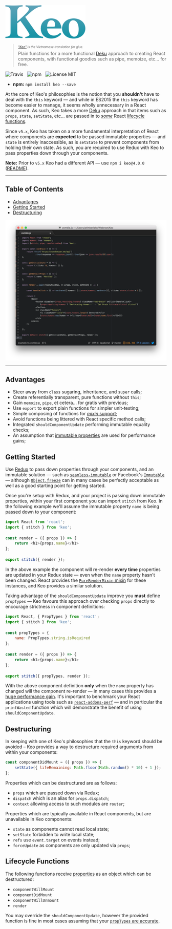 <img src="media/logo.png" alt="Keo" width="250" />

> <sub><sup>*["Keo"](https://vi.wikipedia.org/wiki/Keo) is the Vietnamese translation for glue.*</sup></sub><br />
> Plain functions for a more functional [Deku](https://github.com/dekujs/deku) approach to creating React components, with functional goodies such as pipe, memoize, etc... for free.

![Travis](http://img.shields.io/travis/Wildhoney/Keo.svg?style=flat-square)
&nbsp;
![npm](http://img.shields.io/npm/v/keo.svg?style=flat-square)
&nbsp;
![License MIT](http://img.shields.io/badge/License-MIT-lightgrey.svg?style=flat-square)

* **npm:** `npm install keo --save`

At the core of Keo's philosophies is the notion that you **shouldn't** have to deal with the `this` keyword &mdash; and while in ES2015 the `this` keyword has become easier to manage, it seems wholly unnecessary in a React component. As such, Keo takes a more [Deku](https://github.com/dekujs/deku) approach in that items such as `props`, `state`, `setState`, etc... are passed in to [*some*](#lifecycle-functions) React [lifecycle functions](https://facebook.github.io/react/docs/component-specs.html).

Since `v5.x`, Keo has taken on a more fundamental interpretation of React where components are **expected** to be passed immutable properties &mdash; and `state` is entirely inaccessible, as is `setState` to prevent components from holding their own state. As such, you are required to use Redux with Keo to pass properties down through your components.

**Note:** Prior to `v5.x` Keo had a different API &mdash; use `npm i keo@4.0.0` ([README](LEGACY.md)).

---

## Table of Contents

* [Advantages](#advantages)
* [Getting Started](#getting-started)
* [Destructuring](#destructuring)

<img src="media/screenshot.png" />

---

## Advantages

* Steer away from `class` sugaring, inheritance, and `super` calls;
* Create referentially transparent, pure functions without `this`;
* Gain `memoize`, `pipe`, et cetera... for gratis with previous;
* Use `export` to export plain functions for simpler unit-testing;
* Simple composing of functions for [*mixin* support](https://github.com/dekujs/deku/issues/174);
* Avoid functions being littered with React specific method calls;
* Integrated `shouldComponentUpdate` performing immutable equality checks;
* An assumption that [immutable properties](http://www.sitepoint.com/immutability-javascript/) are used for performance gains;

## Getting Started

Use [Redux](https://github.com/reactjs/redux) to pass down properties through your components, and an immutable solution &mdash; such as [`seamless-immutable`](https://github.com/rtfeldman/seamless-immutable) or Facebook's [`Immutable`](https://facebook.github.io/immutable-js/) &mdash; although [`Object.freeze`](https://developer.mozilla.org/en-US/docs/Web/JavaScript/Reference/Global_Objects/Object/freeze) can in many cases be perfectly acceptable as well as a good starting point for getting started.

Once you're setup with Redux, and your project is passing down immutable properties, within your first component you can import `stitch` from Keo. In the following example we'll assume the immutable property `name` is being passed down to your component:

```javascript
import React from 'react';
import { stitch } from 'keo';

const render = ({ props }) => {
    return <h1>{props.name}</h1>
};

export stitch({ render });
```

In the above example the component will re-render **every time** properties are updated in your Redux state &mdash; even when the `name` property hasn't been changed. React provides the [`PureRenderMixin` mixin](https://facebook.github.io/react/docs/pure-render-mixin.html) for these instances, and Keo provides a similar solution.

Taking advantage of the `shouldComponentUpdate` improve you **must** define `propTypes` &mdash; Keo favours this approach over checking `props` directly to encourage strictness in component definitions:

```javascript
import React, { PropTypes } from 'react';
import { stitch } from 'keo';

const propTypes = {
    name: PropTypes.string.isRequired
};

const render = ({ props }) => {
    return <h1>{props.name}</h1>
};

export stitch({ propTypes, render });
```

With the above component definition **only** when the `name` property has changed will the component re-render &mdash; in many cases this provides a [huge performance gain](https://facebook.github.io/react/docs/advanced-performance.html). It's important to benchmark your React applications using tools such as [`react-addons-perf`](https://facebook.github.io/react/docs/perf.html) &mdash; and in particular the `printWasted` function which will demonstrate the benefit of using `shouldComponentUpdate`.

## Destructuring

In keeping with one of Keo's philosophies that the `this` keyword should be avoided &ndash; Keo provides a way to destructure required arguments from within your components:

```javascript
const componentDidMount = ({ props }) => {
    setState({ lifeRemaining: Math.floor(Math.random() * 10) + 1 });
};
```

Properties which can be destructured are as follows:

* `props` which are passed down via Redux;
* `dispatch` which is an alias for `props.dispatch`;
* `context` allowing access to such modules are `router`;

Properties which are typically available in React components, but are unavailable in Keo components:

* `state` as components cannot read local state;
* `setState` forbidden to write local state;
* `refs` use `event.target` on events instead;
* `forceUpdate` as components are only updated via `props`;

## Lifecycle Functions

The following functions receive [properties](#destructuring) as an object which can be destructured:

* `componentWillMount`
* `componentDidMount`
* `componentWillUnmount`
* `render`

You may override the `shouldComponentUpdate`, however the provided function is fine in most cases assuming that your [`propTypes` are accurate](#getting-started).
